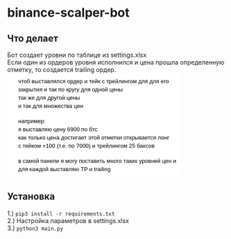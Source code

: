 # binance-scalper-bot
## Что делает
Бот создает уровни по таблице из settings.xlsx  
Если один из ордеров уровня исполнился и цена прошла определенную отметку, то создается trailing ордер.
![Task explanation](task.png)
## Установка
1.) ```pip3 install -r requirements.txt```  
2.) Настройка параметров в settings.xlsx   
3.) ```python3 main.py```
